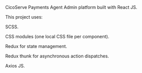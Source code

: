 CicoServe Payments Agent Admin platform built with React JS.

This project uses:

SCSS. 

CSS modules (one local CSS file per component). 

Redux for state management. 

Redux thunk for asynchronous action dispatches. 

Axios JS. 